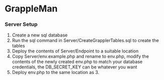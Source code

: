 # GrappleMan

### Server Setup 
1. Create a new sql database
2. Run the sql command in Server/CreateGrapplerTables.sql to create the tables
3. Deploy the contents of Server/Endpoint to a suitable location
4. Copy Server/env.example.php and rename to env.php, modify the contents of the newly created env.php to match your database credentials, the DB_SECRET_KEY can be whatever you want
5. Deploy env.php to the same location as 3.
